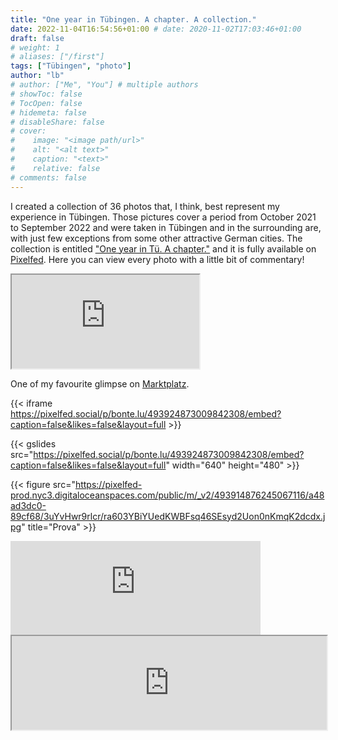 ```yaml
---
title: "One year in Tübingen. A chapter. A collection."
date: 2022-11-04T16:54:56+01:00 # date: 2020-11-02T17:03:46+01:00
draft: false
# weight: 1
# aliases: ["/first"]
tags: ["Tübingen", "photo"]
author: "lb"
# author: ["Me", "You"] # multiple authors
# showToc: false
# TocOpen: false
# hidemeta: false
# disableShare: false
# cover:
#    image: "<image path/url>"
#    alt: "<alt text>"
#    caption: "<text>"
#    relative: false
# comments: false
---
```


I created a collection of 36 photos that, I think, best represent my experience in Tübingen. Those pictures cover a period from October 2021 to September 2022 and were taken in Tübingen and in the surrounding are, with just few exceptions from some other attractive German cities.
The collection is entitled ["One year in Tü. A chapter."]() and it is fully available on [Pixelfed](https://pixelfed.social/@bonte.lu). Here you can view every photo with a little bit of commentary!

<iframe src="https://pixelfed.social/p/bonte.lu/493924873009842308/embed?caption=false&likes=false&layout=full"></iframe>

One of my favourite glimpse on  [Marktplatz](https://goo.gl/maps/oukKkdYwJXL1fRCv6).

{{< iframe https://pixelfed.social/p/bonte.lu/493924873009842308/embed?caption=false&likes=false&layout=full >}}

{{< gslides src="https://pixelfed.social/p/bonte.lu/493924873009842308/embed?caption=false&likes=false&layout=full" width="640" height="480" >}}

{{< figure src="https://pixelfed-prod.nyc3.digitaloceanspaces.com/public/m/_v2/493914876245067116/a48ad3dc0-89cf68/3uYvHwr9rlcr/ra603YBiYUedKWBFsq46SEsyd2Uon0nKmqK2dcdx.jpg" title="Prova" >}}

<iframe src="https://pixelfed.social/p/bonte.lu/493925086654625938/embed?caption=false&likes=false&layout=compact" class="pixelfed__embed" style="max-width: 100%; border: 0" width="400" allowfullscreen="allowfullscreen"></iframe><script async defer src="https://pixelfed.social/embed.js"></script>

<iframe width="100%" height="150" name="iframe" src="https://pixelfed.social/p/bonte.lu/493924873009842308/embed?caption=false&likes=false&layout=full"></iframe>